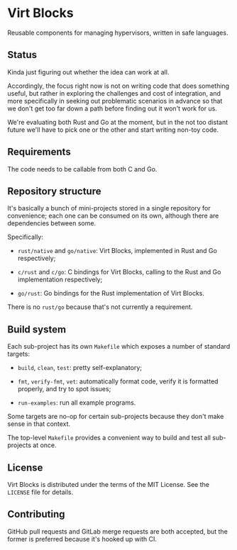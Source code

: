 # Virt Blocks

Reusable components for managing hypervisors, written in safe
languages.

## Status

Kinda just figuring out whether the idea can work at all.

Accordingly, the focus right now is not on writing code that does
something useful, but rather in exploring the challenges and cost of
integration, and more specifically in seeking out problematic
scenarios in advance so that we don't get too far down a path before
finding out it won't work for us.

We're evaluating both Rust and Go at the moment, but in the not too
distant future we'll have to pick one or the other and start writing
non-toy code.

## Requirements

The code needs to be callable from both C and Go.

## Repository structure

It's basically a bunch of mini-projects stored in a single repository
for convenience; each one can be consumed on its own, although there
are dependencies between some.

Specifically:

* `rust/native` and `go/native`: Virt Blocks, implemented in Rust and
  Go respectively;

* `c/rust` and `c/go`: C bindings for Virt Blocks, calling to the
  Rust and Go implementation respectively;

* `go/rust`: Go bindings for the Rust implementation of Virt Blocks.

There is no `rust/go` because that's not currently a requirement.

## Build system

Each sub-project has its own `Makefile` which exposes a number of
standard targets:

* `build`, `clean`, `test`: pretty self-explanatory;

* `fmt`, `verify-fmt`, `vet`: automatically format code, verify it
  is formatted properly, and try to spot issues;

* `run-examples`: run all example programs.

Some targets are no-op for certain sub-projects because they don't
make sense in that context.

The top-level `Makefile` provides a convenient way to build and test
all sub-projects at once.

## License

Virt Blocks is distributed under the terms of the MIT License. See
the `LICENSE` file for details.

## Contributing

GitHub pull requests and GitLab merge requests are both accepted, but
the former is preferred because it's hooked up with CI.
